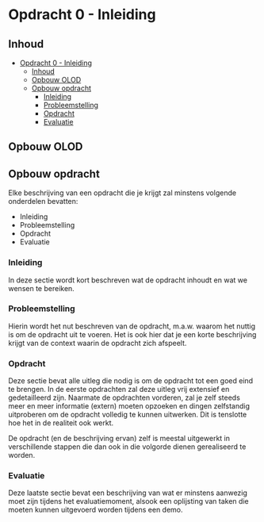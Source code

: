 # Opdracht 0 - Inleiding

## Inhoud

- [Opdracht 0 - Inleiding](#opdracht-0---inleiding)
  - [Inhoud](#inhoud)
  - [Opbouw OLOD](#opbouw-olod)
  - [Opbouw opdracht](#opbouw-opdracht)
    - [Inleiding](#inleiding)
    - [Probleemstelling](#probleemstelling)
    - [Opdracht](#opdracht)
    - [Evaluatie](#evaluatie)

## Opbouw OLOD

## Opbouw opdracht

Elke beschrijving van een opdracht die je krijgt zal minstens volgende onderdelen bevatten:

- Inleiding
- Probleemstelling
- Opdracht
- Evaluatie

### Inleiding

In deze sectie wordt kort beschreven wat de opdracht inhoudt en wat we wensen te bereiken.

### Probleemstelling

Hierin wordt het nut beschreven van de opdracht, m.a.w. waarom het nuttig is om de opdracht uit te voeren. Het is ook hier dat je een korte beschrijving krijgt van de context waarin de opdracht zich afspeelt.

### Opdracht

Deze sectie bevat alle uitleg die nodig is om de opdracht tot een goed eind te brengen. In de eerste opdrachten zal deze uitleg vrij extensief en gedetailleerd zijn. Naarmate de opdrachten vorderen, zal je zelf steeds meer en meer informatie (extern) moeten opzoeken en dingen zelfstandig uitproberen om de opdracht volledig te kunnen uitwerken. Dit is tenslotte hoe het in de realiteit ook werkt.

De opdracht (en de beschrijving ervan) zelf is meestal uitgewerkt in verschillende stappen die dan ook in die volgorde dienen gerealiseerd te worden.

### Evaluatie

Deze laatste sectie bevat een beschrijving van wat er minstens aanwezig moet zijn tijdens het evaluatiemoment, alsook een oplijsting van taken die moeten kunnen uitgevoerd worden tijdens een demo.
